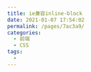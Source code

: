 ```yaml
---
title: ie兼容inline-block
date: 2021-01-07 17:54:02
permalink: /pages/7ac3a9/
categories:
  - 前端
  - CSS
tags:
  - 
---
```


